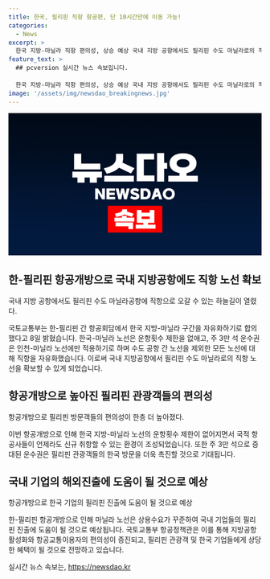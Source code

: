 ```yaml
---
title: 한국, 필리핀 직항 항공편, 단 10시간만에 이동 가능!
categories:
  - News
excerpt: >
  한국 지방-마닐라 직항 편의성, 상승 예상 국내 지방 공항에서도 필리핀 수도 마닐라로의 직항이 가능해졌다. 지난 한-필리핀 간 항공회담에서 양국은 한국 지방-마닐라 구간을 자유화하기로 합의했다. 운항횟수 제한 없이 국적 항공사들이 신규 취항 가능하며, 인천-마닐라 노선 운수권 역시 확대되었다. 이로써 한국 기업의 필리핀 진출에 도움이 될 것으로 전망된다. 국토교통부는 이를 통해 지방공항 활성화와 항공교통이용자의 편의성 향상을 기대하고 있다.
feature_text: >
  ## pcversion 실시간 뉴스 속보입니다.

  한국 지방-마닐라 직항 편의성, 상승 예상 국내 지방 공항에서도 필리핀 수도 마닐라로의 직항이 가능해졌다. 지난 한-필리핀 간 항공회담에서 양국은 한국 지방-마닐라 구간을 자유화하기로 합의했다. 운항횟수 제한 없이 국적 항공사들이 신규 취항 가능하며, 인천-마닐라 노선 운수권 역시 확대되었다. 이로써 한국 기업의 필리핀 진출에 도움이 될 것으로 전망된다. 국토교통부는 이를 통해 지방공항 활성화와 항공교통이용자의 편의성 향상을 기대하고 있다.
image: '/assets/img/newsdao_breakingnews.jpg'
---
```


<p><img src="/assets/img/newsdao_breakingnews.jpg" alt="pcversion 속보" /></p>

<h2 data-ke-size="size26">한-필리핀 항공개방으로 국내 지방공항에도 직항 노선 확보</h2>

<p data-ke-size="size16">국내 지방 공항에서도 필리핀 수도 마닐라공항에 직항으로 오갈 수 있는 하늘길이 열렸다.</p>

<p>국토교통부는 한-필리핀 간 항공회담에서 한국 지방-마닐라 구간을 자유화하기로 합의했다고 8일 밝혔습니다. 한국-마닐라 노선은 운항횟수 제한을 없애고, 주 3만 석 운수권은 인천-마닐라 노선에만 적용하기로 하며 수도 공항 간 노선을 제외한 모든 노선에 대해 직항을 자유화했습니다. 이로써 국내 지방공항에서 필리핀 수도 마닐라로의 직항 노선을 확보할 수 있게 되었습니다.</p>

<h2 data-ke-size="size26">항공개방으로 높아진 필리핀 관광객들의 편의성</h2>

<p data-ke-size="size16">항공개방으로 필리핀 방문객들의 편의성이 한층 더 높아졌다.</p>

<p>이번 항공개방으로 인해 한국 지방-마닐라 노선의 운항횟수 제한이 없어지면서 국적 항공사들이 언제라도 신규 취항할 수 있는 환경이 조성되었습니다. 또한 주 3만 석으로 증대된 운수권은 필리핀 관광객들의 한국 방문을 더욱 촉진할 것으로 기대됩니다.</p>

<h2 data-ke-size="size26">국내 기업의 해외진출에 도움이 될 것으로 예상</h2>

<p data-ke-size="size16">항공개방으로 한국 기업의 필리핀 진출에 도움이 될 것으로 예상</p>

<p>한-필리핀 항공개방으로 인해 마닐라 노선은 상용수요가 꾸준하여 국내 기업들의 필리핀 진출에 도움이 될 것으로 예상됩니다. 국토교통부 항공정책관은 이를 통해 지방공항 활성화와 항공교통이용자의 편의성이 증진되고, 필리핀 관광객 및 한국 기업들에게 상당한 혜택이 될 것으로 전망하고 있습니다.</p>
실시간 뉴스 속보는, <a href="https://newsdao.kr" rel="dofollow">https://newsdao.kr</a>


